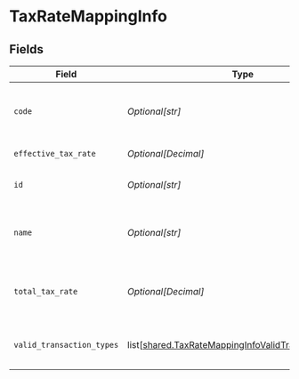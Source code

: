 # TaxRateMappingInfo


## Fields

| Field                                                                                                                      | Type                                                                                                                       | Required                                                                                                                   | Description                                                                                                                | Example                                                                                                                    |
| -------------------------------------------------------------------------------------------------------------------------- | -------------------------------------------------------------------------------------------------------------------------- | -------------------------------------------------------------------------------------------------------------------------- | -------------------------------------------------------------------------------------------------------------------------- | -------------------------------------------------------------------------------------------------------------------------- |
| `code`                                                                                                                     | *Optional[str]*                                                                                                            | :heavy_minus_sign:                                                                                                         | Code for the tax rate from the accounting platform.                                                                        | UK Standard Rate (Bills)                                                                                                   |
| `effective_tax_rate`                                                                                                       | *Optional[Decimal]*                                                                                                        | :heavy_minus_sign:                                                                                                         | Effective tax rate.                                                                                                        | 20                                                                                                                         |
| `id`                                                                                                                       | *Optional[str]*                                                                                                            | :heavy_minus_sign:                                                                                                         | Unique identifier of tax rate.                                                                                             | 59_Bills                                                                                                                   |
| `name`                                                                                                                     | *Optional[str]*                                                                                                            | :heavy_minus_sign:                                                                                                         | Name of the tax rate in the accounting platform.                                                                           | UK Standard Rate (Bills) Bills                                                                                             |
| `total_tax_rate`                                                                                                           | *Optional[Decimal]*                                                                                                        | :heavy_minus_sign:                                                                                                         | Total (not compounded) sum of the components of a tax rate.                                                                | 20                                                                                                                         |
| `valid_transaction_types`                                                                                                  | list[[shared.TaxRateMappingInfoValidTransactionTypes](undefined/models/shared/taxratemappinginfovalidtransactiontypes.md)] | :heavy_minus_sign:                                                                                                         | Supported transaction types for the account.                                                                               |                                                                                                                            |